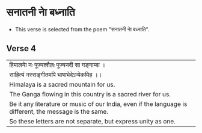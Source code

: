 # सनातनी नाे बध्नाति
* This verse is selected from the poem "सनातनी नाे बध्नाति".

## Verse 4
||
|-|
|हिमालयाे नः पूज्यश्शैलः पूज्यनदी सा गङ्गाम्बा । |
|साहित्यं नस्सङ्गीतमपि भाषाभेदेऽप्येकमिह ।।|
|Himalaya is a sacred mountain for us. |
|The Ganga flowing in this country is a sacred river for us. |
|Be it any literature or music of our India, even if the language is different, the message is the same. |
|So these letters are not separate, but express unity as one.||

